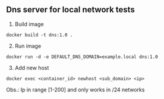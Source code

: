 ## **Dns server for local network tests**
1. Build image
```
docker build -t dns:1.0 . 
```
2. Run image
```
docker run -d -e DEFAULT_DNS_DOMAIN=example.local dns:1.0  
```
3. Add new host
```
docker exec <container_id> newhost <sub_domain> <ip>
```
Obs.: Ip in range [1-200] and only works in /24 networks
